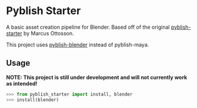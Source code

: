 # Pyblish Starter

[comment]: <> ([![Build Status]&#40;https://travis-ci.org/pyblish/pyblish-starter.svg?branch=master&#41;]&#40;https://travis-ci.org/pyblish/pyblish-starter&#41; [![Coverage Status]&#40;https://coveralls.io/repos/github/pyblish/pyblish-starter/badge.svg?branch=master&#41;]&#40;https://coveralls.io/github/pyblish/pyblish-starter?branch=master&#41; [![PyPI version]&#40;https://badge.fury.io/py/pyblish-starter.svg&#41;]&#40;https://pypi.python.org/pypi/pyblish-starter&#41;)

A basic asset creation pipeline for Blender. Based off of the original [pyblish-starter](https://github.com/pyblish/pyblish-starter) by Marcus Ottosson.

This project uses [pyblish-blender](https://github.com/jasperges/pyblish-blender) instead of pyblish-maya.

[comment]: <> ([![temp]&#40;https://cloud.githubusercontent.com/assets/2152766/18875905/93263c42-84bf-11e6-8c3f-7e4045d9cd9e.png&#41;]&#40;http://pyblish.com/pyblish-starter&#41;)

## Usage

**NOTE: This project is still under development and will not currently work as intended!**


```python
>>> from pyblish_starter import install, blender
>>> install(blender)
```

